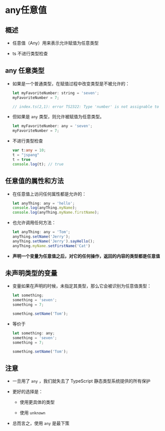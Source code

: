 # any任意值

## 概述

  - 任意值（Any）用来表示允许赋值为任意类型

  - ts 不进行类型检查

## any 任意类型

  - 如果是一个普通类型，在赋值过程中改变类型是不被允许的：

    ```javascript
    let myFavoriteNumber: string = 'seven';
    myFavoriteNumber = 7;

    // index.ts(2,1): error TS2322: Type 'number' is not assignable to type 'string'.
    ```

  - 但如果是 `any` 类型，则允许被赋值为任意类型。

    ```javascript
    let myFavoriteNumber: any = 'seven';
    myFavoriteNumber = 7;
    ```

  - 不进行类型检查

    ```typescript
    var t:any = 10;
    t = "jspang"
    t = true
    console.log(t); // true
    ```

## 任意值的属性和方法

  - 在任意值上访问任何属性都是允许的：

    ```javascript
    let anyThing: any = 'hello';
    console.log(anyThing.myName);
    console.log(anyThing.myName.firstName);
    ```

  - 也允许调用任何方法：

    ```javascript
    let anyThing: any = 'Tom';
    anyThing.setName('Jerry');
    anyThing.setName('Jerry').sayHello();
    anyThing.myName.setFirstName('Cat')
    ```

  - **声明一个变量为任意值之后，对它的任何操作，返回的内容的类型都是任意值**

## 未声明类型的变量

  - 变量如果在声明的时候，未指定其类型，那么它会被识别为任意值类型：

    ```javascript
    let something;
    something = 'seven';
    something = 7;

    something.setName('Tom');
    ```

  - 等价于

    ```javascript
    let something: any;
    something = 'seven';
    something = 7;

    something.setName('Tom');
    ```

## 注意

  - 一旦用了 `any` ，我们就失去了 TypeScript 静态类型系统提供的所有保护

  - 更好的选择是：

      - 使用更具体的类型

      - 使用 `unknown`

  - 总而言之，使用 `any` 是最下策
